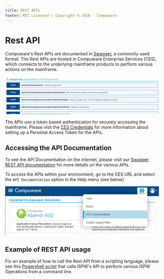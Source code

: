 ```yaml
---
title: REST APIs
footer: MIT Licensed | Copyright © 2018 - Compuware
---
```

# Rest API

Compuware's Rest APIs are documented in [Swagger](https://swagger.io/solutions/api-documentation/), a commonly used format.  The Rest APIs are hosted in Compuware Enterprise Services (CES), which connects to the underlying mainframe products to perform various actions on the mainframe.  

![Swagger Doc](./images/Swagger.png)

The APIs use a token based authentication for securely accessing the mainframe.  Please visit the [CES Credentials](../tool_configuration/CES_credentials_token.md) for more information about setting up a Personal Access Token for the APIs.

## Accessing the API Documentation

To see the API Documentation on the internet, please visit our [Swagger REST API documentation](https://ispw.api.compuware.com/) for more details on the various APIs.

To access the APIs within your environment, go to the CES URL and select the `API Documentation` option in the Help menu (see below)

![CES Doc](./images/CES_API.png)

## Example of REST API usage

For an example of how to call the Rest API from a scripting language, please see this [Powershell script](https://github.com/cpwr-devops/DevOps-Examples/blob/master/src/misc-examples/ISPW_Operations.ps1) that calls ISPW's API to perform various ISPW Operations from a command line.


